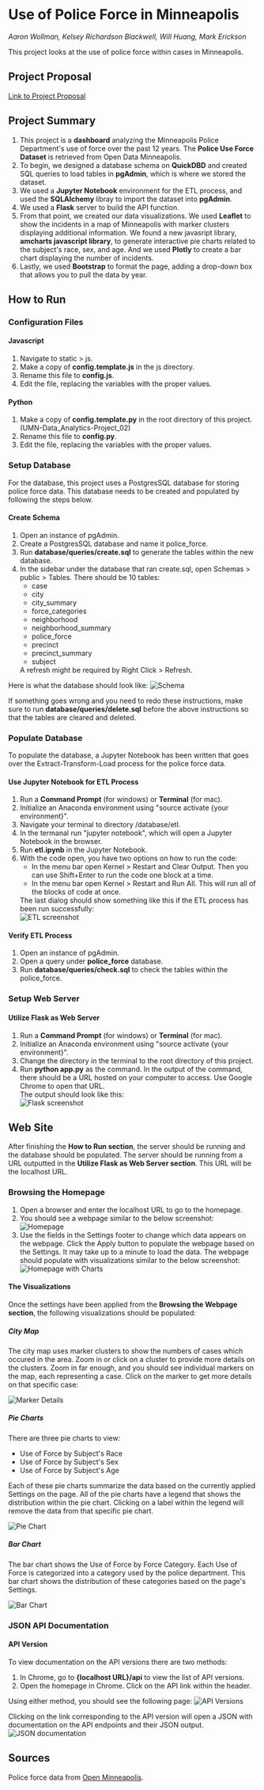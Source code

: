 # Use of Police Force in Minneapolis

<em>Aaron Wollman, Kelsey Richardson Blackwell, Will Huang, Mark Erickson</em>

This project looks at the use of police force within cases in Minneapolis. 

## Project Proposal

[Link to Project Proposal](https://docs.google.com/document/d/1S8f17_1JH-xNafa9AJuODPuJU724BTAQOyuVbggtQM4/)

## Project Summary
<ol>
  <li>
    This project is a <strong>dashboard</strong> analyzing the Minneapolis Police Department's use of force over the past 12 years. The <strong>Police Use Force Dataset</strong> is retrieved from Open Data Minneapolis.
  </li>
  <li>
    To begin, we designed a database schema on <strong>QuickDBD</strong> and created SQL queries to load tables in <strong>pgAdmin</strong>, which is where we stored the dataset.
  </li>
  <li>
    We used a <strong>Jupyter Notebook</strong> environment for the ETL process, and used the <strong>SQLAlchemy </strong>libray to import the dataset into <strong>pgAdmin</strong>.
  </li>
  <li>
    We used a <strong>Flask</strong> server to build the API function.
  </li>
  <li>
    From that point, we created our data visualizations. We used <strong>Leaflet</strong> to show the incidents in a map of Minneapolis with marker clusters displaying additional information. We found a new javasript library, <strong>amcharts javascript library</strong>, to generate interactive pie charts related to the subject's race, sex, and age. And we used <strong>Plotly</strong> to create a bar chart displaying the number of incidents.
  </li>
  <li>
    Lastly, we used <strong>Bootstrap</strong> to format the page, adding a drop-down box that allows you to pull the data by year.
  </li>
</ol>

## How to Run

### Configuration Files

#### Javascript

<ol>
  <li>
    Navigate to static > js.
  </li>
  <li>
    Make a copy of <strong>config.template.js</strong> in the js directory.
	</li>
	<li>
    Rename this file to <strong>config.js</strong>.
	</li>
	<li>
	Edit the file, replacing the variables with the proper values.
	</li>
</ol>

#### Python

<ol>
  <li> 
    Make a copy of <strong>config.template.py</strong> in the root directory of this project. (UMN-Data_Analytics-Project_02)
  </li>
  <li>
    Rename this file to <strong>config.py</strong>.
  </li>
  <li>
	  Edit the file, replacing the variables with the proper values.
	</li>
</ol>

### Setup Database

For the database, this project uses a PostgresSQL database for storing police force data.
This database needs to be created and populated by following the steps below.

#### Create Schema

<ol>
  <li>
    Open an instance of pgAdmin.
  </li>
  <li>
		Create a PostgresSQL database and name it police_force.
	</li>
  <li>
    Run <strong>database/queries/create.sql</strong> to generate the tables within the new database.
  </li>
  <li>
		In the sidebar under the database that ran create.sql, open Schemas > public > Tables.
		There should be 10 tables:
        <ul>
          <li>case</li>
          <li>city</li>
          <li>city_summary</li>
          <li>force_categories</li>
          <li>neighborhood</li>
          <li>neighborhood_summary</li>
          <li>police_force</li>
          <li>precinct</li>
          <li>precinct_summary</li>
          <li>subject</li>
        </ul>
         A refresh might be required by Right Click > Refresh.
	</li>
</ol>

Here is what the database should look like:
<img src="database/uml/uml.PNG" alt="Schema">

If something goes wrong and you need to redo these instructions, make sure to run <strong>database/queries/delete.sql</strong> before the above instructions so that the tables are cleared and deleted.

### Populate Database

To populate the database, a Jupyter Notebook has been written that goes over the Extract-Transform-Load process for the police force data.

#### Use Jupyter Notebook for ETL Process
<ol>
  <li>
    Run a <strong>Command Prompt</strong> (for windows) or <strong>Terminal</strong> (for mac).
  </li>
  <li>
    Initialize an Anaconda environment using "source activate {your environment}".
  </li>
  <li>
     Navigate your terminal to directory /database/etl.
  </li>
  <li>
    In the termanal run "jupyter notebook", which will open a Jupyter Notebook in the browser.
  </li>
  <li>
    Run <strong>etl.ipynb</strong> in the Jupyter Notebook.
  </li>
  <li>
    With the code open, you have two options on how to run the code:
    <ul>
      <li>
        In the menu bar open Kernel > Restart and Clear Output.  Then you can use Shift+Enter to run the code one block at a time.
      </li>
      <li>
        In the menu bar open Kernel > Restart and Run All.  This will run all of the blocks of code at once.
      </li>
    </ul>
  </li>
  The last dialog should show something like this if the ETL process has been run successfully:<br>
  <img src="screenshots/etl.png" alt="ETL screenshot">
</ol>

#### Verify ETL Process

<ol>
  <li>
    Open an instance of pgAdmin.
  </li>
  <li>
    Open a query under <strong>police_force</strong> database.
  </li>
  <li>
    Run <strong>database/queries/check.sql</strong> to check the tables within the police_force.
  </li>
</ol>

### Setup Web Server

#### Utilize Flask as Web Server

<ol>
  <li>
    Run a <strong>Command Prompt</strong> (for windows) or <strong>Terminal</strong> (for mac).
  </li>
  <li>
    Initialize an Anaconda environment using "source activate {your environment}".
  </li>
  <li>
    Change the directory in the terminal to the root directory of this project.
  </li>
  <li>
    Run <strong>python app.py</strong> as the command. In the output of the command, there should be a URL hosted on your computer to access.  Use Google Chrome to open that URL.
    <br>The output should look like this:<br>
    <img src="screenshots/flask.png" alt="Flask screenshot">
  </li>
</ol>


## Web Site
After finishing the <strong>How to Run section</strong>, the server should be running and the database should be populated.  The server should be running from a URL outputted in the <strong>Utilize Flask as Web Server section</strong>.  This URL will be the localhost URL.

### Browsing the Homepage

<ol>  
  <li>
    Open a browser and enter the localhost URL to go to the homepage.
  </li>
  <li>
    You should see a webpage similar to the below screenshot:
    <img src="screenshots/homepage-1.png" alt="Homepage">
  </li>
  <li>
    Use the fields in the Settings footer to change which data appears on the webpage. Click the Apply button to populate the webpage based on the Settings. It may take up to a minute to load the data.  The webpage should populate with visualizations similar to the below screenshot:
    <img src="screenshots/homepage-2.png" alt="Homepage with Charts">
  </li>
</ol>


#### The Visualizations
Once the settings have been applied from the <strong>Browsing the Webpage section</strong>, the following visualizations should be populated:

##### City Map
The city map uses marker clusters to show the numbers of cases which occured in the area. Zoom in or click on a cluster to provide more details on the clusters. Zoom in far enough, and you should see individual markers on the map, each representing a case. Click on the marker to get more details on that specific case:

<img src="screenshots/marker-popup.png" alt="Marker Details">

##### Pie Charts
There are three pie charts to view:
<ul>
  <li>
  Use of Force by Subject's Race
  </li>
  <li>
  Use of Force by Subject's Sex
  </li>
  <li>
  Use of Force by Subject's Age
  </li>
</ul>

Each of these pie charts summarize the data based on the currently applied Settings on the page. All of the pie charts have a legend that shows the distribution within the pie chart.  Clicking on a label within the legend will remove the data from that specific pie chart.

<img src="screenshots/pie-chart.png" alt="Pie Chart">

##### Bar Chart

The bar chart shows the Use of Force by Force Category. Each Use of Force is categorized into a category used by the police department.  This bar chart shows the distribution of these categories based on the page's Settings.

<img src="screenshots/bar-chart.png" alt="Bar Chart">


### JSON API Documentation

#### API Version

To view documentation on the API versions there are two methods:
<ol>
  <li>
    In Chrome, go to <strong>{localhost URL}/api</strong> to view the list of API versions.
  </li>
  <li>
    Open the homepage in Chrome. Click on the API link within the header.
  </li>
</ol>

Using either method, you should see the following page:
<img src="screenshots/api-versions.png" alt="API Versions">

Clicking on the link corresponding to the API version will open a JSON with documentation on the API endpoints and their JSON output.
<img src="screenshots/json-doc.png" alt="JSON documentation">

## Sources

Police force data from [Open Minneapolis](https://opendata.minneapolismn.gov/datasets/police-use-of-force).
